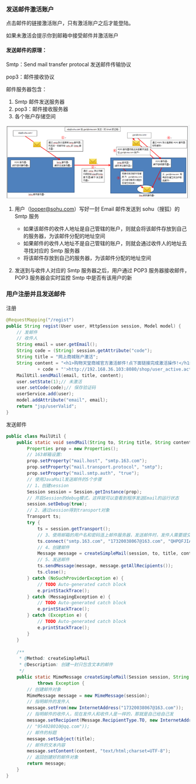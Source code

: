 ### 发送邮件激活账户



点击邮件的链接激活账户，只有激活账户之后才能登陆。

如果未激活会提示你到邮箱中接受邮件并激活账户



#### 发送邮件的原理：

Smtp：Send mail transfer protocal 发送邮件传输协议

pop3：邮件接收协议

邮件服务器包含：

1. Smtp 邮件发送服务器
2. pop3：邮件接收服务器
3. 各个账户存储空间

![looper_2020-07-01_10-59-52.png](image/looper_2020-07-01_10-59-52.png)

1. 用户（looper@sohu.com）写好一封 Email 邮件发送到 sohu（搜狐）的 Smtp 服务
   * 如果该邮件的收件人地址是自己管辖的账户，则就会将该邮件存放到自己的服务器，为该邮件分配的地址空间
   * 如果邮件的收件人地址不是自己管辖的账户，则就会通过收件人的地址去寻找对应的 Smtp 服务器
   * 将该邮件存放到自己的服务器，为该邮件分配的地址空间

2. 发送到与收件人对应的 Smtp 服务器之后，用户通过 POP3 服务器接收邮件，POP3 服务器会实时监控 Smtp 中是否有该用户的新





### 用户注册并且发送邮件

注册

~~~java
@RequestMapping("/regist")
public String regist(User user, HttpSession session, Model model) {
    // 发邮件
    // 收件人
    String email = user.getEmail();
    String code = (String) session.getAttribute("code");
    String title = "网上商城账户激活";
    String content = "<h1>购物天堂商城官方激活邮件!点下面链接完成激活操作!</h1><h3><a href='http://192.168.36.103:8080/shop/user_active.action?code="
            + code + "'>http://192.168.36.103:8080/shop/user_active.action?code=" + code + "</a></h3>";
    MailUtil.sendMail(email, title, content);
    user.setState(1);// 未激活
    user.setCode(code);// 保存验证码
    userService.add(user);
    model.addAttribute("email", email);
    return "jsp/userValid";
}
~~~

发送邮件

~~~java
public class MailUtil {
	public static void sendMail(String to, String title, String content) {
		Properties prop = new Properties();
		// 163邮箱设置:
		prop.setProperty("mail.host", "smtp.163.com");
		prop.setProperty("mail.transport.protocol", "smtp");
		prop.setProperty("mail.smtp.auth", "true");
		// 使用JavaMail发送邮件的5个步骤
		// 1、创建session
		Session session = Session.getInstance(prop);
		// 开启Session的debug模式，这样就可以查看到程序发送Email的运行状态
		session.setDebug(true);
		// 2、通过session得到transport对象
		Transport ts;
		try {
			ts = session.getTransport();
			// 3、使用邮箱的用户名和密码连上邮件服务器，发送邮件时，发件人需要提交邮箱的用户名和密码给smtp服务器，用户名和密码都通过验证之后才能够正常发送邮件给收件人。
			ts.connect("smtp.163.com", "17320038067@163.com", "QHPQFJIAWCUSYPSH");
			// 4、创建邮件
			Message message = createSimpleMail(session, to, title, content);
			// 5、发送邮件
			ts.sendMessage(message, message.getAllRecipients());
			ts.close();
		} catch (NoSuchProviderException e) {
			// TODO Auto-generated catch block
			e.printStackTrace();
		} catch (MessagingException e) {
			// TODO Auto-generated catch block
			e.printStackTrace();
		} catch (Exception e) {
			// TODO Auto-generated catch block
			e.printStackTrace();
		}
	}

	/**
	 * @Method: createSimpleMail
	 * @Description: 创建一封只包含文本的邮件
	 */
	public static MimeMessage createSimpleMail(Session session, String to, String title, String content)
			throws Exception {
		// 创建邮件对象
		MimeMessage message = new MimeMessage(session);
		// 指明邮件的发件人
		message.setFrom(new InternetAddress("17320038067@163.com"));
		// 指明邮件的收件人，现在发件人和收件人是一样的，那就是自己给自己发
		message.setRecipient(Message.RecipientType.TO, new InternetAddress(to));
		// "954028010@qq.com"));
		// 邮件的标题
		message.setSubject(title);
		// 邮件的文本内容
		message.setContent(content, "text/html;charset=UTF-8");
		// 返回创建好的邮件对象
		return message;
	}
}
~~~

